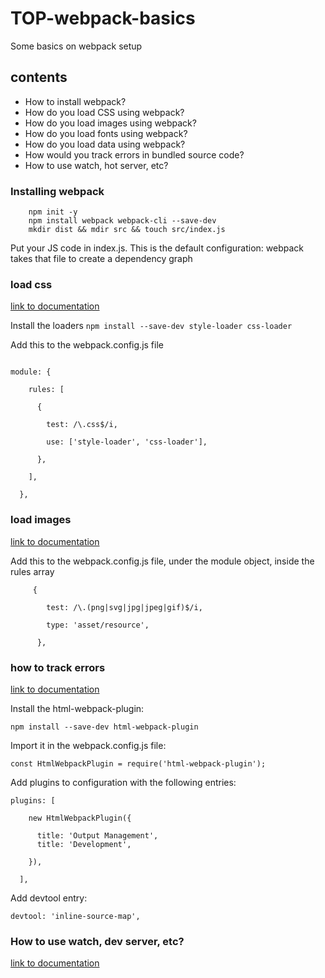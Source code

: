 # TOP-webpack-basics
Some basics on webpack setup

## contents

- How to install webpack?
- How do you load CSS using webpack?
- How do you load images using webpack?
- How do you load fonts using webpack?
- How do you load data using webpack?
- How would you track errors in bundled source code?
- How to use watch, hot server, etc?

### Installing webpack

```
    npm init -y 
    npm install webpack webpack-cli --save-dev
    mkdir dist && mdir src && touch src/index.js
```

Put your JS code in index.js. This is the default configuration: webpack takes that file to create a dependency graph

### load css
[link to documentation](https://webpack.js.org/guides/asset-management/#loading-css)

Install the loaders `npm install --save-dev style-loader css-loader`

Add this to the webpack.config.js file

```

module: {

    rules: [

      {

        test: /\.css$/i,

        use: ['style-loader', 'css-loader'],

      },

    ],

  },
```

### load images
[link to documentation](https://webpack.js.org/guides/asset-management/#loading-images)

Add this to the webpack.config.js file, under the module object, inside the rules array


```
     {

        test: /\.(png|svg|jpg|jpeg|gif)$/i,

        type: 'asset/resource',

      },
```


### how to track errors
[link to documentation](https://webpack.js.org/guides/development/#using-source-maps)

Install the html-webpack-plugin:

`npm install --save-dev html-webpack-plugin`

Import it in the webpack.config.js file:

`const HtmlWebpackPlugin = require('html-webpack-plugin');`

Add plugins to configuration with the following entries:

```
plugins: [

    new HtmlWebpackPlugin({

      title: 'Output Management',
      title: 'Development',

    }),

  ],
```

Add devtool entry:
```
devtool: 'inline-source-map',
```

### How to use watch, dev server, etc?

[link to documentation](https://webpack.js.org/guides/development/#using-watch-mode)
